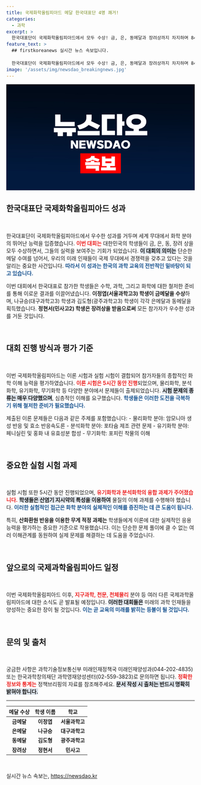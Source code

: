 ```yaml
---
title: 국제화학올림피아드 메달 한국대표단 4명 쾌거!
categories:
  - 과학
excerpt: >
  한국대표단이 국제화학올림피아드에서 모두 수상! 금, 은, 동메달과 장려상까지 차지하며 84개국 경쟁에서 빛나는 성과를 거두었습니다. 이들의 뛰어난 실력이 궁금하다면 자세히 알아보세요!
feature_text: >
  ## firstkoreanews 실시간 뉴스 속보입니다.

  한국대표단이 국제화학올림피아드에서 모두 수상! 금, 은, 동메달과 장려상까지 차지하며 84개국 경쟁에서 빛나는 성과를 거두었습니다. 이들의 뛰어난 실력이 궁금하다면 자세히 알아보세요!
image: '/assets/img/newsdao_breakingnews.jpg'
---
```


<p><img src="/assets/img/newsdao_breakingnews.jpg" alt="firstkoreanews 속보" /></p>

<h2 data-ke-size="size26">한국대표단 국제화학올림피아드 성과</h2>

<p data-ke-size="size16">&nbsp;</p>

<p>한국대표단이 국제화학올림피아드에서 우수한 성과를 거두며 세계 무대에서 화학 분야의 뛰어난 능력을 입증했습니다. <b><span style="color: #ee2323;">이번 대회는</span></b> 대한민국의 학생들이 금, 은, 동, 장려 상을 모두 수상하면서, 그들의 실력을 보여주는 기회가 되었습니다. <b><span style="background-color: #21538527;">이 대회의 의미는</span></b> 단순한 메달 수여를 넘어서, 우리의 미래 인재들이 국제 무대에서 경쟁력을 갖추고 있다는 것을 알리는 중요한 사건입니다. <b><span style="color: #1a5490;">따라서 이 성과는 한국의 과학 교육의 전반적인 밑바탕이 되고 있습니다.</span></b></p>

<p>이번 대회에서 한국대표로 참가한 학생들은 수학, 과학, 그리고 화학에 대한 철저한 준비를 통해 이로운 결과를 이끌어냈습니다. <b>이정엽(서울과학고3) 학생이 금메달을 수상</b>하며, 나규승(대구과학고3) 학생과 김도형(광주과학고3) 학생이 각각 은메달과 동메달을 획득했습니다. <b>정현서(민사고2) 학생은 장려상을 받음으로써</b> 모든 참가자가 우수한 성과를 거둔 것입니다. </p>

<p data-ke-size="size16">&nbsp;</p>

<h2 data-ke-size="size26">대회 진행 방식과 평가 기준</h2>

<p data-ke-size="size16">&nbsp;</p>

<p>이번 국제화학올림피아드는 이론 시험과 실험 시험이 결합되어 참가자들의 종합적인 화학 이해 능력을 평가하였습니다. <b><span style="color: #ee2323;">이론 시험은 5시간 동안 진행</span></b>되었으며, 물리화학, 분석화학, 유기화학, 무기화학 등 다양한 분야에서 문제들이 출제되었습니다. <b><span style="background-color: #21538527;">시험 문제의 종류는 매우 다양했으며</span></b>, 심층적인 이해를 요구했습니다. <b><span style="color: #1a5490;">학생들은 이러한 도전을 극복하기 위해 철저한 준비가 필요했습니다.</span></b></p>

<p>제출된 이론 문제들은 다음과 같은 주제를 포함했습니다:
- 물리화학 분야: 암모니아 생성 반응 및 효소 반응속도론
- 분석화학 분야: 포타슘 제조 관련 문제
- 유기화학 분야: 페니실린 및 홍화 내 유효성분 합성
- 무기화학: 포피린 착물의 이해 </p>

<p data-ke-size="size16">&nbsp;</p>

<h2 data-ke-size="size26">중요한 실험 시험 과제</h2>

<p data-ke-size="size16">&nbsp;</p>

<p>실험 시험 또한 5시간 동안 진행되었으며, <b><span style="color: #ee2323;">유기화학과 분석화학의 융합 과제가 주어졌습니다.</span></b> <b><span style="background-color: #21538527;">학생들은 산염기 지시약의 특성을 이용하여</span></b> 물질의 이해 과제를 수행해야 했습니다. <b><span style="color: #1a5490;">이러한 실험적인 접근은 화학 분야의 실체적인 이해를 증진하는 데 큰 도움이 됩니다.</span></b></p>

<p>특히, <b>산화환원 반응을 이용한 무게 적정 과제는</b> 학생들에게 이론에 대한 실제적인 응용 능력을 평가하는 중요한 기준으로 작용했습니다. 이는 단순한 문제 풀이에 클 수 없는 여러 이해관계를 동원하여 실제 문제를 해결하는 데 도움을 주었습니다.</p>

<p data-ke-size="size16">&nbsp;</p>

<h2 data-ke-size="size26">앞으로의 국제과학올림피아드 일정</h2>

<p data-ke-size="size16">&nbsp;</p>

<p>이번 국제화학올림피아드 이후, <b><span style="color: #ee2323;">지구과학, 천문, 천체물리</span></b> 분야 등 여러 다른 국제과학올림피아드에 대한 소식도 곧 발표될 예정입니다. <b><span style="background-color: #21538527;">이러한 대회들은</span></b> 미래의 과학 인재들을 양성하는 중요한 장이 될 것입니다. <b><span style="color: #1a5490;">이는 곧 교육의 미래를 밝히는 등불이 될 것입니다.</span></b></p>

<p data-ke-size="size16">&nbsp;</p>

<h2 data-ke-size="size26">문의 및 출처</h2>

<p data-ke-size="size16">&nbsp;</p>

<p>궁금한 사항은 과학기술정보통신부 미래인재정책국 미래인재양성과(044-202-4835) 또는 한국과학창의재단 과학영재양성센터(02-559-3823)로 문의하면 됩니다. <b><span style="color: #ee2323;">정확한 정보와 통계는</span></b> 정책브리핑의 자료를 참조해주세요. <b><span style="background-color: #21538527;">문서 작성 시 출처는 반드시 명확히 밝혀야 합니다.</span></b></p>

<hr>

<table style="width: 100%;">
    <thead>
        <tr>
            <th style="text-align: center;"><b>메달 수상</b></th>
            <th style="text-align: center;"><b>학생 이름</b></th>
            <th style="text-align: center;"><b>학교</b></th>
        </tr>
    </thead>
    <tbody>
        <tr>
            <td style="text-align: center; height: 17px;"><b>금메달</b></td>
            <td style="text-align: center; height: 17px;"><b>이정엽</b></td>
            <td style="text-align: center; height: 17px;"><b>서울과학고</b></td>
        </tr>
        <tr>
            <td style="text-align: center; height: 17px;"><b>은메달</b></td>
            <td style="text-align: center; height: 17px;"><b>나규승</b></td>
            <td style="text-align: center; height: 17px;"><b>대구과학고</b></td>
        </tr>
        <tr>
            <td style="text-align: center; height: 17px;"><b>동메달</b></td>
            <td style="text-align: center; height: 17px;"><b>김도형</b></td>
            <td style="text-align: center; height: 17px;"><b>광주과학고</b></td>
        </tr>
        <tr>
            <td style="text-align: center; height: 17px;"><b>장려상</b></td>
            <td style="text-align: center; height: 17px;"><b>정현서</b></td>
            <td style="text-align: center; height: 17px;"><b>민사고</b></td>
        </tr>
    </tbody>
</table>

<p data-ke-size="size16">&nbsp;</p>
실시간 뉴스 속보는, <a href="https://newsdao.kr" rel="dofollow">https://newsdao.kr</a>


